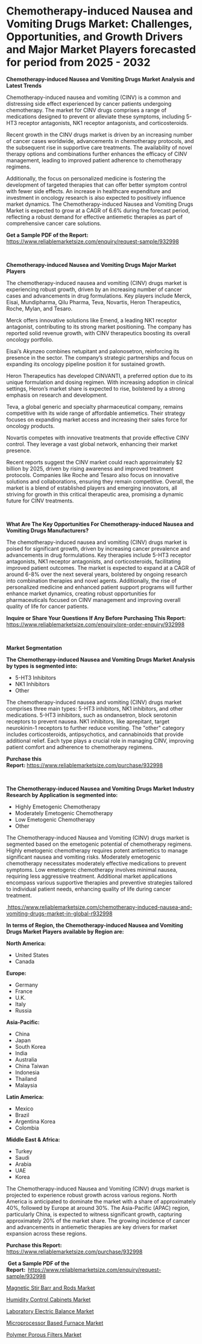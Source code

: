 <p><h1>Chemotherapy-induced Nausea and Vomiting Drugs Market: Challenges, Opportunities, and Growth Drivers and Major Market Players forecasted for period from 2025 - 2032</h1></p><p><strong>Chemotherapy-induced Nausea and Vomiting Drugs Market Analysis and Latest Trends</strong></p>
<p><p>Chemotherapy-induced nausea and vomiting (CINV) is a common and distressing side effect experienced by cancer patients undergoing chemotherapy. The market for CINV drugs comprises a range of medications designed to prevent or alleviate these symptoms, including 5-HT3 receptor antagonists, NK1 receptor antagonists, and corticosteroids. </p><p>Recent growth in the CINV drugs market is driven by an increasing number of cancer cases worldwide, advancements in chemotherapy protocols, and the subsequent rise in supportive care treatments. The availability of novel therapy options and combinations further enhances the efficacy of CINV management, leading to improved patient adherence to chemotherapy regimens. </p><p>Additionally, the focus on personalized medicine is fostering the development of targeted therapies that can offer better symptom control with fewer side effects. An increase in healthcare expenditure and investment in oncology research is also expected to positively influence market dynamics. The Chemotherapy-induced Nausea and Vomiting Drugs Market is expected to grow at a CAGR of 6.6% during the forecast period, reflecting a robust demand for effective antiemetic therapies as part of comprehensive cancer care solutions.</p></p>
<p><strong>Get a Sample PDF of the Report:&nbsp;</strong> <a href="https://www.reliablemarketsize.com/enquiry/request-sample/932998?utm_campaign=1888&utm_medium=2&utm_source=Github&utm_content=ia&utm_term=21032025&utm_id=chemotherapy-induced-nausea-and-vomiting-drugs">https://www.reliablemarketsize.com/enquiry/request-sample/932998</a></p>
<p>&nbsp;</p>
<p><strong>Chemotherapy-induced Nausea and Vomiting Drugs Major Market Players</strong></p>
<p><p>The chemotherapy-induced nausea and vomiting (CINV) drugs market is experiencing robust growth, driven by an increasing number of cancer cases and advancements in drug formulations. Key players include Merck, Eisai, Mundipharma, Qilu Pharma, Teva, Novartis, Heron Therapeutics, Roche, Mylan, and Tesaro.</p><p>Merck offers innovative solutions like Emend, a leading NK1 receptor antagonist, contributing to its strong market positioning. The company has reported solid revenue growth, with CINV therapeutics boosting its overall oncology portfolio.</p><p>Eisai’s Akynzeo combines netupitant and palonosetron, reinforcing its presence in the sector. The company’s strategic partnerships and focus on expanding its oncology pipeline position it for sustained growth. </p><p>Heron Therapeutics has developed CINVANTI, a preferred option due to its unique formulation and dosing regimen. With increasing adoption in clinical settings, Heron’s market share is expected to rise, bolstered by a strong emphasis on research and development.</p><p>Teva, a global generic and specialty pharmaceutical company, remains competitive with its wide range of affordable antiemetics. Their strategy focuses on expanding market access and increasing their sales force for oncology products.</p><p>Novartis competes with innovative treatments that provide effective CINV control. They leverage a vast global network, enhancing their market presence. </p><p>Recent reports suggest the CINV market could reach approximately $2 billion by 2025, driven by rising awareness and improved treatment protocols. Companies like Roche and Tesaro also focus on innovative solutions and collaborations, ensuring they remain competitive. Overall, the market is a blend of established players and emerging innovators, all striving for growth in this critical therapeutic area, promising a dynamic future for CINV treatments.</p></p>
<p>&nbsp;</p>
<p><strong>What Are The Key Opportunities For Chemotherapy-induced Nausea and Vomiting Drugs Manufacturers?</strong></p>
<p><p>The chemotherapy-induced nausea and vomiting (CINV) drugs market is poised for significant growth, driven by increasing cancer prevalence and advancements in drug formulations. Key therapies include 5-HT3 receptor antagonists, NK1 receptor antagonists, and corticosteroids, facilitating improved patient outcomes. The market is expected to expand at a CAGR of around 6-8% over the next several years, bolstered by ongoing research into combination therapies and novel agents. Additionally, the rise of personalized medicine and enhanced patient support programs will further enhance market dynamics, creating robust opportunities for pharmaceuticals focused on CINV management and improving overall quality of life for cancer patients.</p></p>
<p><strong>Inquire or Share Your Questions If Any Before Purchasing This Report:</strong> <a href="https://www.reliablemarketsize.com/enquiry/pre-order-enquiry/932998?utm_campaign=1888&utm_medium=2&utm_source=Github&utm_content=ia&utm_term=21032025&utm_id=chemotherapy-induced-nausea-and-vomiting-drugs">https://www.reliablemarketsize.com/enquiry/pre-order-enquiry/932998</a></p>
<p>&nbsp;</p>
<p><strong>Market Segmentation</strong></p>
<p><strong>The Chemotherapy-induced Nausea and Vomiting Drugs Market Analysis by types is segmented into:</strong></p>
<p><ul><li>5-HT3 Inhibitors</li><li>NK1 Inhibitors</li><li>Other</li></ul></p>
<p><p>The chemotherapy-induced nausea and vomiting (CINV) drugs market comprises three main types: 5-HT3 inhibitors, NK1 inhibitors, and other medications. 5-HT3 inhibitors, such as ondansetron, block serotonin receptors to prevent nausea. NK1 inhibitors, like aprepitant, target neurokinin-1 receptors to further reduce vomiting. The "other" category includes corticosteroids, antipsychotics, and cannabinoids that provide additional relief. Each type plays a crucial role in managing CINV, improving patient comfort and adherence to chemotherapy regimens.</p></p>
<p><strong>Purchase this Report:&nbsp;</strong><a href="https://www.reliablemarketsize.com/purchase/932998?utm_campaign=1888&utm_medium=2&utm_source=Github&utm_content=ia&utm_term=21032025&utm_id=chemotherapy-induced-nausea-and-vomiting-drugs">https://www.reliablemarketsize.com/purchase/932998</a></p>
<p>&nbsp;</p>
<p><strong>The Chemotherapy-induced Nausea and Vomiting Drugs Market Industry Research by Application is segmented into:</strong></p>
<p><ul><li>Highly Emetogenic Chemotherapy</li><li>Moderately Emetogenic Chemotherapy</li><li>Low Emetogenic Chemotherapy</li><li>Other</li></ul></p>
<p><p>The Chemotherapy-induced Nausea and Vomiting (CINV) drugs market is segmented based on the emetogenic potential of chemotherapy regimens. Highly emetogenic chemotherapy requires potent antiemetics to manage significant nausea and vomiting risks. Moderately emetogenic chemotherapy necessitates moderately effective medications to prevent symptoms. Low emetogenic chemotherapy involves minimal nausea, requiring less aggressive treatment. Additional market applications encompass various supportive therapies and preventive strategies tailored to individual patient needs, enhancing quality of life during cancer treatment.</p></p>
<p><a href="https://www.reliablemarketsize.com/chemotherapy-induced-nausea-and-vomiting-drugs-market-in-global-r932998?utm_campaign=1888&utm_medium=2&utm_source=Github&utm_content=ia&utm_term=21032025&utm_id=chemotherapy-induced-nausea-and-vomiting-drugs">&nbsp;https://www.reliablemarketsize.com/chemotherapy-induced-nausea-and-vomiting-drugs-market-in-global-r932998</a></p>
<p><strong>In terms of Region, the Chemotherapy-induced Nausea and Vomiting Drugs Market Players available by Region are:</strong></p>
<p>
    <p> <strong> North America: </strong>
        <ul>
            <li>United States</li>
            <li>Canada</li>
        </ul>
        </p> 
    <p> <strong> Europe: </strong>
        <ul>
            <li>Germany</li>
            <li>France</li>
            <li>U.K.</li>
            <li>Italy</li>
            <li>Russia</li>
        </ul>
        </p> 
    <p> <strong> Asia-Pacific: </strong>
        <ul>
            <li>China</li>
            <li>Japan</li>
            <li>South Korea</li>
            <li>India</li>
            <li>Australia</li>
            <li>China Taiwan</li>
            <li>Indonesia</li>
            <li>Thailand</li>
            <li>Malaysia</li>
        </ul>
        </p> 
    <p> <strong> Latin America: </strong>
        <ul>
            <li>Mexico</li>
            <li>Brazil</li>
            <li>Argentina Korea</li>
            <li>Colombia</li>
        </ul>
        </p> 
    <p> <strong> Middle East & Africa: </strong>
        <ul>
            <li>Turkey</li>
            <li>Saudi</li>
            <li>Arabia</li>
            <li>UAE</li>
            <li>Korea</li>
        </ul>
    </p>
    </p>
<p><p>The Chemotherapy-induced Nausea and Vomiting (CINV) drugs market is projected to experience robust growth across various regions. North America is anticipated to dominate the market with a share of approximately 40%, followed by Europe at around 30%. The Asia-Pacific (APAC) region, particularly China, is expected to witness significant growth, capturing approximately 20% of the market share. The growing incidence of cancer and advancements in antiemetic therapies are key drivers for market expansion across these regions.</p></p>
<p><strong>Purchase this Report: </strong><a href="https://www.reliablemarketsize.com/purchase/932998?utm_campaign=1888&utm_medium=2&utm_source=Github&utm_content=ia&utm_term=21032025&utm_id=chemotherapy-induced-nausea-and-vomiting-drugs">https://www.reliablemarketsize.com/purchase/932998</a></p>
<p>&nbsp;<strong>Get a Sample PDF of the Report:&nbsp;&nbsp;</strong><a href="https://www.reliablemarketsize.com/enquiry/request-sample/932998?utm_campaign=1888&utm_medium=2&utm_source=Github&utm_content=ia&utm_term=21032025&utm_id=chemotherapy-induced-nausea-and-vomiting-drugs">https://www.reliablemarketsize.com/enquiry/request-sample/932998</a></p>
<p><strong></strong></p>
<p><p><a href="https://github.com/tabormahay2f/Market-Research-Report-List-1/blob/main/magnetic-stir-barr-and-rods-market.md?utm_campaign=1888&utm_medium=2&utm_source=Github&utm_content=ia&utm_term=21032025&utm_id=chemotherapy-induced-nausea-and-vomiting-drugs">Magnetic Stir Barr and Rods Market</a></p><p><a href="https://github.com/siwerhommer97/Market-Research-Report-List-1/blob/main/humidity-control-cabinets-market.md?utm_campaign=1888&utm_medium=2&utm_source=Github&utm_content=ia&utm_term=21032025&utm_id=chemotherapy-induced-nausea-and-vomiting-drugs">Humidity Control Cabinets Market</a></p><p><a href="https://github.com/naingbiner7i/Market-Research-Report-List-1/blob/main/laboratory-electric-balance-market.md?utm_campaign=1888&utm_medium=2&utm_source=Github&utm_content=ia&utm_term=21032025&utm_id=chemotherapy-induced-nausea-and-vomiting-drugs">Laboratory Electric Balance Market</a></p><p><a href="https://github.com/zdybelzinn/Market-Research-Report-List-1/blob/main/microprocessor-based-furnace-market.md?utm_campaign=1888&utm_medium=2&utm_source=Github&utm_content=ia&utm_term=21032025&utm_id=chemotherapy-induced-nausea-and-vomiting-drugs">Microprocessor Based Furnace Market</a></p><p><a href="https://github.com/ilanarohalgh/Market-Research-Report-List-1/blob/main/polymer-porous-filters-market.md?utm_campaign=1888&utm_medium=2&utm_source=Github&utm_content=ia&utm_term=21032025&utm_id=chemotherapy-induced-nausea-and-vomiting-drugs">Polymer Porous Filters Market</a></p></p>